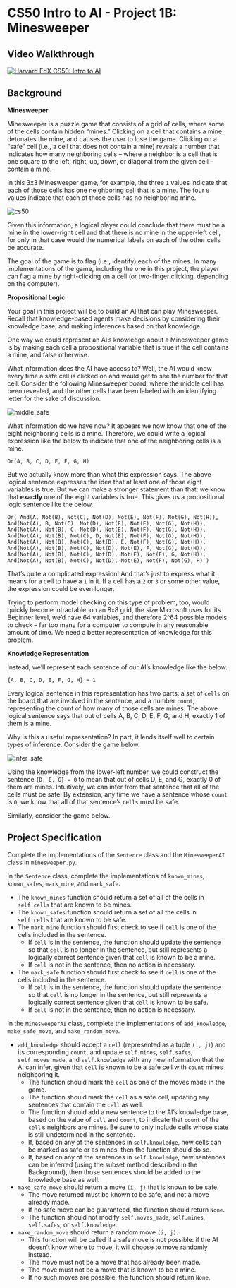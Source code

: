 # CS50 Intro to AI - Project 1B: Minesweeper

## Video Walkthrough
[![Harvard EdX CS50: Intro to AI](http://img.youtube.com/vi/4PW76-fmm_k/0.jpg)](https://youtu.be/4PW76-fmm_k)

## Background

**Minesweeper**

Minesweeper is a puzzle game that consists of a grid of cells, where some of the cells contain hidden “mines.” Clicking on a cell that contains a mine detonates the mine, and causes the user to lose the game. Clicking on a “safe” cell (i.e., a cell that does not contain a mine) reveals a number that indicates how many neighboring cells – where a neighbor is a cell that is one square to the left, right, up, down, or diagonal from the given cell – contain a mine.

In this 3x3 Minesweeper game, for example, the three `1` values indicate that each of those cells has one neighboring cell that is a mine. The four `0` values indicate that each of those cells has no neighboring mine.

![cs50](https://user-images.githubusercontent.com/59327790/92051070-a11e5c00-ed41-11ea-9738-34c7ae8ebef6.png)

Given this information, a logical player could conclude that there must be a mine in the lower-right cell and that there is no mine in the upper-left cell, for only in that case would the numerical labels on each of the other cells be accurate.

The goal of the game is to flag (i.e., identify) each of the mines. In many implementations of the game, including the one in this project, the player can flag a mine by right-clicking on a cell (or two-finger clicking, depending on the computer).

**Propositional Logic**

Your goal in this project will be to build an AI that can play Minesweeper. Recall that knowledge-based agents make decisions by considering their knowledge base, and making inferences based on that knowledge.

One way we could represent an AI’s knowledge about a Minesweeper game is by making each cell a propositional variable that is true if the cell contains a mine, and false otherwise.

What information does the AI have access to? Well, the AI would know every time a safe cell is clicked on and would get to see the number for that cell. Consider the following Minesweeper board, where the middle cell has been revealed, and the other cells have been labeled with an identifying letter for the sake of discussion.

![middle_safe](https://user-images.githubusercontent.com/59327790/92052861-49342500-ed42-11ea-9db3-3188318b9863.png)

What information do we have now? It appears we now know that one of the eight neighboring cells is a mine. Therefore, we could write a logical expression like the below to indicate that one of the neighboring cells is a mine.

`
Or(A, B, C, D, E, F, G, H)
`

But we actually know more than what this expression says. The above logical sentence expresses the idea that at least one of those eight variables is true. But we can make a stronger statement than that: we know that **exactly** one of the eight variables is true. This gives us a propositional logic sentence like the below.

`
Or(
    And(A, Not(B), Not(C), Not(D), Not(E), Not(F), Not(G), Not(H)),
    And(Not(A), B, Not(C), Not(D), Not(E), Not(F), Not(G), Not(H)),
    And(Not(A), Not(B), C, Not(D), Not(E), Not(F), Not(G), Not(H)),
    And(Not(A), Not(B), Not(C), D, Not(E), Not(F), Not(G), Not(H)),
    And(Not(A), Not(B), Not(C), Not(D), E, Not(F), Not(G), Not(H)),
    And(Not(A), Not(B), Not(C), Not(D), Not(E), F, Not(G), Not(H)),
    And(Not(A), Not(B), Not(C), Not(D), Not(E), Not(F), G, Not(H)),
    And(Not(A), Not(B), Not(C), Not(D), Not(E), Not(F), Not(G), H)
)
`

That’s quite a complicated expression! And that’s just to express what it means for a cell to have a `1` in it. If a cell has a `2` or `3` or some other value, the expression could be even longer.

Trying to perform model checking on this type of problem, too, would quickly become intractable: on an 8x8 grid, the size Microsoft uses for its Beginner level, we’d have 64 variables, and therefore 2^64 possible models to check – far too many for a computer to compute in any reasonable amount of time. We need a better representation of knowledge for this problem.

**Knowledge Representation**

Instead, we’ll represent each sentence of our AI’s knowledge like the below.

`
{A, B, C, D, E, F, G, H} = 1
`

Every logical sentence in this representation has two parts: a set of `cells` on the board that are involved in the sentence, and a number `count`, representing the count of how many of those cells are mines. The above logical sentence says that out of cells A, B, C, D, E, F, G, and H, exactly 1 of them is a mine.

Why is this a useful representation? In part, it lends itself well to certain types of inference. Consider the game below.

![infer_safe](https://user-images.githubusercontent.com/59327790/92054099-ce1f3e80-ed42-11ea-8022-0190367b6a02.png)

Using the knowledge from the lower-left number, we could construct the sentence `{D, E, G} = 0` to mean that out of cells D, E, and G, exactly 0 of them are mines. Intuitively, we can infer from that sentence that all of the cells must be safe. By extension, any time we have a sentence whose `count` is `0`, we know that all of that sentence’s `cells` must be safe.

Similarly, consider the game below.

## Project Specification

Complete the implementations of the `Sentence` class and the `MinesweeperAI` class in `minesweeper.py`.

In the `Sentence` class, complete the implementations of `known_mines`, `known_safes`, `mark_mine`, and `mark_safe`.

 - The `known_mines` function should return a set of all of the cells in `self.cells` that are known to be mines.
 - The `known_safes` function should return a set of all the cells in `self.cells` that are known to be safe.
 - The `mark_mine` function should first check to see if `cell` is one of the cells included in the sentence.
    - If `cell` is in the sentence, the function should update the sentence so that `cell` is no longer in the sentence, but still represents a logically correct sentence given that `cell` is known to be a mine.
    - If `cell` is not in the sentence, then no action is necessary.
 - The `mark_safe` function should first check to see if `cell` is one of the cells included in the sentence.
    - If `cell` is in the sentence, the function should update the sentence so that `cell` is no longer in the sentence, but still represents a logically correct sentence given that `cell` is known to be safe.
    - If `cell` is not in the sentence, then no action is necessary.

In the `MinesweeperAI` class, complete the implementations of `add_knowledge`, `make_safe_move`, and `make_random_move`.

- `add_knowledge` should accept a `cell` (represented as a tuple `(i, j)`) and its corresponding `count`, and update `self.mines`, `self.safes`, `self.moves_made`, and `self.knowledge` with any new information that the AI can infer, given that `cell` is known to be a safe cell with `count` mines neighboring it.
    - The function should mark the `cell` as one of the moves made in the game.
    - The function should mark the `cell` as a safe cell, updating any sentences that contain the `cell` as well.
    - The function should add a new sentence to the AI’s knowledge base, based on the value of `cell` and `count`, to indicate that `count` of the `cell`’s neighbors are mines. Be sure to only include cells whose state is still undetermined in the sentence.
    - If, based on any of the sentences in `self.knowledge`, new cells can be marked as safe or as mines, then the function should do so.
    - If, based on any of the sentences in `self.knowledge`, new sentences can be inferred (using the subset method described in the Background), then those sentences should be added to the knowledge base as well.
- `make_safe_move` should return a move `(i, j)` that is known to be safe.
    - The move returned must be known to be safe, and not a move already made.
    - If no safe move can be guaranteed, the function should return `None`.
    - The function should not modify `self.moves_made`, `self.mines`, `self.safes`, or `self.knowledge`.
- `make_random_move` should return a random move `(i, j)`.
    - This function will be called if a safe move is not possible: if the AI doesn’t know where to move, it will choose to move randomly instead.
    - The move must not be a move that has already been made.
    - The move must not be a move that is known to be a mine.
    - If no such moves are possible, the function should return `None`.

